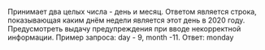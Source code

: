 Принимает два целых числа - день и месяц. Ответом является строка, показывающая каким днём недели является этот день в 2020 году. Предусмотреть выдачу предупреждения при вводе некорректной информации. Пример запроса: day - 9, month -11. Ответ: monday